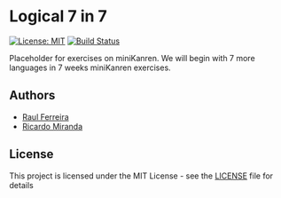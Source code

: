 # Logical 7 in 7

[![License: MIT](https://img.shields.io/badge/License-MIT-yellow.svg)](https://opensource.org/licenses/MIT)
[![Build Status](https://travis-ci.org/sparkfireworks/spark-fireworks.svg?branch=master)](https://travis-ci.org/sparkfireworks/spark-fireworks)

Placeholder for exercises on miniKanren. We will begin with 7 more languages in 7 weeks miniKanren exercises.

## Authors
*   [Raul Ferreira](https://github.com/raufer)
*   [Ricardo Miranda](https://github.com/RicardoMiranda)

## License
This project is licensed under the MIT License - see the [LICENSE](LICENSE) file for details
